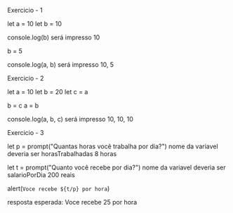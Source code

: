 Exercicio - 1

let a = 10
let b = 10

console.log(b)
será impresso 10

b = 5

console.log(a, b)
será impresso 10, 5

Exercicio - 2

let a = 10
let b = 20
let c = a

b = c
a = b

console.log(a, b, c)
será impresso 10, 10, 10

Exercicio - 3

let p = prompt("Quantas horas você trabalha por dia?")
nome da variavel deveria ser horasTrabalhadas
8 horas

let t = prompt("Quanto você recebe por dia?")
nome da variavel deveria ser salarioPorDia
200 reais

alert(`Voce recebe ${t/p} por hora`)

resposta esperada:
Voce recebe 25 por hora
